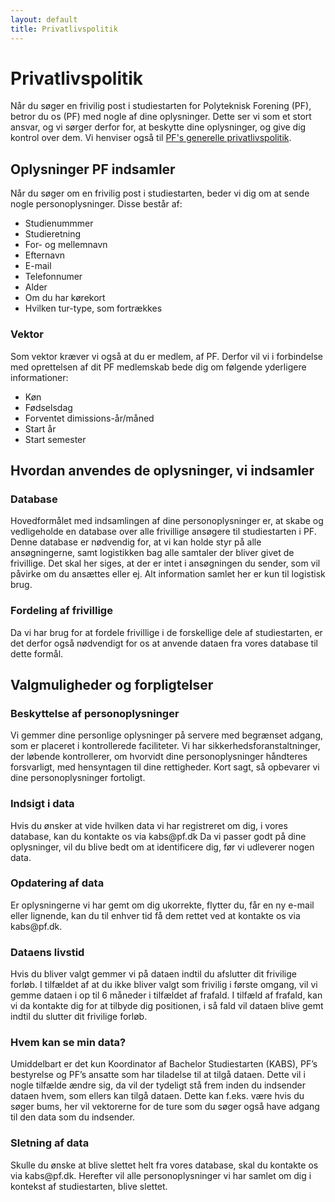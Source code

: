 ```yaml
---
layout: default
title: Privatlivspolitik
---
```


<h1>Privatlivspolitik</h1>

<p>
    Når du søger en frivilig post i studiestarten for Polyteknisk Forening (PF), betror du os (PF) med nogle af dine oplysninger. 
    Dette ser vi som et stort ansvar, og vi sørger derfor for, at beskytte dine oplysninger, og give dig kontrol over dem.
    Vi henviser også til <a href="https://www.pf.dk/om-pf/privatlivspolitik">PF's generelle privatlivspolitik</a>.
</p>

<h2>Oplysninger PF indsamler</h2>
<p>
Når du søger om en frivilig post i studiestarten, beder vi dig om at sende nogle personoplysninger. Disse består af:
</p>

<ul>
    <li>Studienummmer</li>
    <li>Studieretning</li>
    <li>For- og mellemnavn</li>
    <li>Efternavn</li>
    <li>E-mail</li>
    <li>Telefonnumer</li>
    <li>Alder</li>
    <li>Om du har kørekort</li>
    <li>Hvilken tur-type, som fortrækkes</li>
</ul>

<h3>Vektor</h3>
<p>
Som vektor kræver vi også at du er medlem, af PF. Derfor vil vi i forbindelse med oprettelsen af dit PF medlemskab bede dig om følgende yderligere informationer:
</p>

<ul>
    <li>Køn</li>
    <li>Fødselsdag</li>
    <li>Forventet dimissions-år/måned</li>
    <li>Start år</li>
    <li>Start semester</li>
</ul>

<h2>Hvordan anvendes de oplysninger, vi indsamler</h2>
<h3>Database</h3>
<p>
Hovedformålet med indsamlingen af dine personoplysninger er, at skabe og vedligeholde en database over alle frivillige ansøgere til studiestarten i PF. Denne database er nødvendig for, at vi kan holde styr på alle ansøgningerne, samt logistikken bag alle samtaler der bliver givet de frivillige. Det skal her siges, at der er intet i ansøgningen du sender, som vil påvirke om du ansættes eller ej. Alt information samlet her er kun til logistisk brug.
</p>

<h3>Fordeling af frivillige</h3>
<p>
Da vi har brug for at fordele frivillige i de forskellige dele af studiestarten, er det derfor også nødvendigt for os at anvende dataen fra vores database til dette formål.
</p>

<h2>Valgmuligheder og forpligtelser</h2>
<h3>Beskyttelse af personoplysninger</h3>
<p>
Vi gemmer dine personlige oplysninger på servere med begrænset adgang, som er placeret i kontrollerede faciliteter. Vi har sikkerhedsforanstaltninger, der løbende kontrollerer, om hvorvidt dine personoplysninger håndteres forsvarligt, med hensyntagen til dine rettigheder. Kort sagt, så opbevarer vi dine personoplysninger fortoligt.
</p>

<h3>Indsigt i data</h3>
<p>
Hvis du ønsker at vide hvilken data vi har registreret om dig, i vores database, kan du kontakte os via kabs@pf.dk Da vi passer godt på dine oplysninger, vil du blive bedt om at identificere dig, før vi udleverer nogen data.
</p>

<h3>Opdatering af data</h3>
<p>
Er oplysningerne vi har gemt om dig ukorrekte, flytter du, får en ny e-mail eller lignende, kan du til enhver tid få dem rettet ved at kontakte os via kabs@pf.dk.
</p>

<h3>Dataens livstid</h3>
<p>
Hvis du bliver valgt gemmer vi på dataen indtil du afslutter dit frivilige forløb. I tilfældet af at du ikke bliver valgt som frivilig i første omgang, vil vi gemme dataen i op til 6 måneder i tilfældet af frafald. I tilfæld af frafald, kan vi da kontakte dig for at tilbyde dig positionen, i så fald vil dataen blive gemt indtil du slutter dit frivilige forløb.
</p>

<h3>Hvem kan se min data?</h3>
<p>
Umiddelbart er det kun Koordinator af Bachelor Studiestarten (KABS), PF’s bestyrelse og PF’s ansatte som har tiladelse til at tilgå dataen. Dette vil i nogle tilfælde ændre sig, da vil der tydeligt stå frem inden du indsender dataen hvem, som ellers kan tilgå dataen. Dette kan f.eks. være hvis du søger bums, her vil vektorerne for de ture som du søger også have adgang til den data som du indsender.
</p>

<h3>Sletning af data</h3>
<p>
Skulle du ønske at blive slettet helt fra vores database, skal du kontakte os via kabs@pf.dk. Herefter vil alle personoplysninger vi har samlet om dig i kontekst af studiestarten, blive slettet.
</p>
